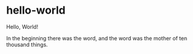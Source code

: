 # hello-world
Hello, World!

In the beginning there was the word, and the word was the mother of ten thousand things.
